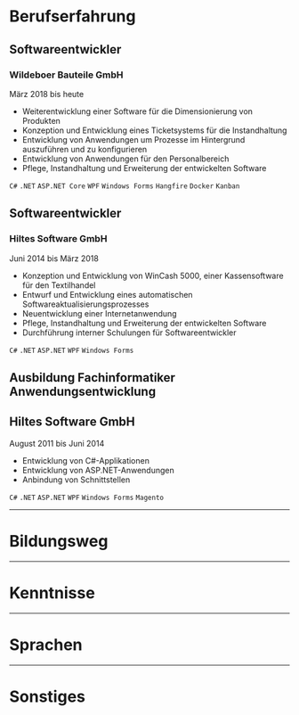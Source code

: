 # Berufserfahrung

## Softwareentwickler
### Wildeboer Bauteile GmbH
März 2018 bis heute

* Weiterentwicklung einer Software für die Dimensionierung von Produkten
* Konzeption und Entwicklung eines Ticketsystems für die Instandhaltung
* Entwicklung von Anwendungen um Prozesse im Hintergrund auszuführen und zu konfigurieren
* Entwicklung von Anwendungen für den Personalbereich
* Pflege, Instandhaltung und Erweiterung der entwickelten Software

`C#` `.NET` `ASP.NET Core` `WPF` `Windows Forms` `Hangfire` `Docker` `Kanban`

## Softwareentwickler
### Hiltes Software GmbH
Juni 2014 bis März 2018

* Konzeption und Entwicklung von WinCash 5000, einer Kassensoftware für den Textilhandel
* Entwurf und Entwicklung eines automatischen Softwareaktualisierungsprozesses
* Neuentwicklung einer Internetanwendung
* Pflege, Instandhaltung und Erweiterung der entwickelten Software
* Durchführung interner Schulungen für Softwareentwickler

`C#` `.NET` `ASP.NET` `WPF` `Windows Forms`

## Ausbildung Fachinformatiker Anwendungsentwicklung
## Hiltes Software GmbH
August 2011 bis Juni 2014

* Entwicklung von C#-Applikationen
* Entwicklung von ASP.NET-Anwendungen
* Anbindung von Schnittstellen

`C#` `.NET` `ASP.NET` `WPF` `Windows Forms` `Magento`

* * *

# Bildungsweg

* * *

# Kenntnisse

* * *

# Sprachen

* * *

# Sonstiges
